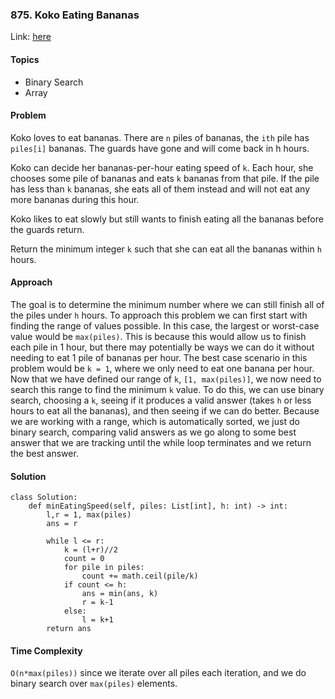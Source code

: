 ### 875. Koko Eating Bananas

Link: [here](https://leetcode.com/problems/koko-eating-bananas/description/)

#### Topics
- Binary Search
- Array

#### Problem
Koko loves to eat bananas. There are `n` piles of bananas, the `ith` pile has `piles[i]` bananas. The guards have gone and will come back in h hours.

Koko can decide her bananas-per-hour eating speed of `k`. Each hour, she chooses some pile of bananas and eats `k` bananas from that pile. If the pile has less than `k` bananas, she eats all of them instead and will not eat any more bananas during this hour.

Koko likes to eat slowly but still wants to finish eating all the bananas before the guards return.

Return the minimum integer `k` such that she can eat all the bananas within `h` hours.

#### Approach
The goal is to determine the minimum number where we can still finish all of the piles under `h` hours. To approach this problem we can first start with finding the range of values possible. In this case, the largest or worst-case value would be `max(piles)`. This is because this would allow us to finish each pile in 1 hour, but there may potentially be ways we can do it without needing to eat 1 pile of bananas per hour. The best case scenario in this problem would be `k = 1`, where we only need to eat one banana per hour. Now that we have defined our range of `k`, `[1, max(piles)]`, we now need to search this range to find the minimum `k` value. To do this, we can use binary search, choosing a `k`, seeing if it produces a valid answer (takes `h` or less hours to eat all the bananas), and then seeing if we can do better. Because we are working with a range, which is automatically sorted, we just do binary search, comparing valid answers as we go along to some best answer that we are tracking until the while loop terminates and we return the best answer.

#### Solution
```
class Solution:
    def minEatingSpeed(self, piles: List[int], h: int) -> int:
        l,r = 1, max(piles)
        ans = r
        
        while l <= r:
            k = (l+r)//2
            count = 0
            for pile in piles:
                count += math.ceil(pile/k)
            if count <= h:
                ans = min(ans, k)
                r = k-1
            else: 
                l = k+1
        return ans
```

#### Time Complexity
`O(n*max(piles))` since we iterate over all piles each iteration, and we do binary search over `max(piles)` elements.